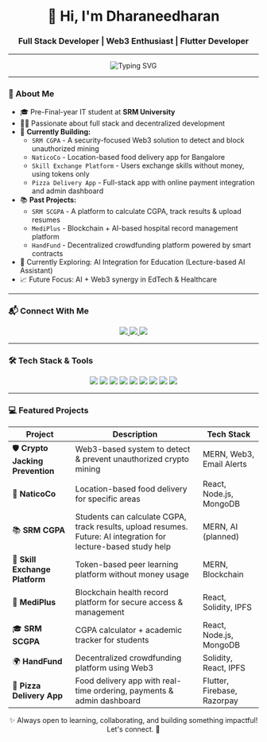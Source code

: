 <h1 align="center">👋 Hi, I'm Dharaneedharan</h1>
<h3 align="center">Full Stack Developer | Web3 Enthusiast | Flutter Developer</h3>

---

<div align="center">
  <img src="https://readme-typing-svg.herokuapp.com?font=Fira+Code&weight=600&size=22&pause=1000&color=00FFD1&center=true&vCenter=true&width=460&lines=MERN+%7C+Web3+%7C+Flutter+Dev;Building+Decentralized+Solutions;Turning+Ideas+Into+Reality!" alt="Typing SVG" />
</div>

---

### 🚀 About Me
- 🎓 Pre-Final-year IT student at **SRM University**
- 👨‍💻 Passionate about full stack and decentralized development
- 🔨 **Currently Building:**
  - `SRM CGPA` - A security-focused Web3 solution to detect and block unauthorized mining
  - `NaticoCo` - Location-based food delivery app for Bangalore
  - `Skill Exchange Platform` - Users exchange skills without money, using tokens only
  - `Pizza Delivery App` - Full-stack app with online payment integration and admin dashboard
- 📚 **Past Projects:**
  - `SRM SCGPA` - A platform to calculate CGPA, track results & upload resumes
  - `MediPlus` - Blockchain + AI-based hospital record management platform
  - `HandFund` - Decentralized crowdfunding platform powered by smart contracts
- 🌱 Currently Exploring: AI Integration for Education (Lecture-based AI Assistant)
- 📈 Future Focus: AI + Web3 synergy in EdTech & Healthcare

---

### 📬 Connect With Me
<p align="center">
  <a href="https://www.linkedin.com/in/dharaneedharan1825" target="_blank">
    <img src="https://img.shields.io/badge/LinkedIn-%230077B5.svg?style=for-the-badge&logo=linkedin&logoColor=white" />
  </a>
  <a href="https://www.instagram.com/___dharanee__/" target="_blank">
    <img src="https://img.shields.io/badge/Instagram-%23E4405F.svg?style=for-the-badge&logo=instagram&logoColor=white" />
  </a>
  <a href="https://leetcode.com/u/dharaneedharanchinnusamy/" target="_blank">
    <img src="https://img.shields.io/badge/LeetCode-%23FFA116.svg?style=for-the-badge&logo=leetcode&logoColor=white" />
  </a>
</p>

---

### 🛠️ Tech Stack & Tools
<p align="center">
  <img src="https://img.shields.io/badge/C++-00599C?style=for-the-badge&logo=c%2B%2B&logoColor=white" />
  <img src="https://img.shields.io/badge/Solidity-363636?style=for-the-badge&logo=solidity&logoColor=white" />
  <img src="https://img.shields.io/badge/JavaScript-F7DF1E?style=for-the-badge&logo=javascript&logoColor=black" />
  <img src="https://img.shields.io/badge/Node.js-339933?style=for-the-badge&logo=node.js&logoColor=white" />
  <img src="https://img.shields.io/badge/Express.js-000000?style=for-the-badge&logo=express&logoColor=white" />
  <img src="https://img.shields.io/badge/MongoDB-47A248?style=for-the-badge&logo=mongodb&logoColor=white" />
  <img src="https://img.shields.io/badge/Flutter-02569B?style=for-the-badge&logo=flutter&logoColor=white" />
  <img src="https://img.shields.io/badge/Web3.js-F16822?style=for-the-badge&logo=web3.js&logoColor=white" />
  <img src="https://img.shields.io/badge/Git-F05032?style=for-the-badge&logo=git&logoColor=white" />
</p>

---

### 💻 Featured Projects
| Project | Description | Tech Stack |
|--------|-------------|------------|
| 🛡️ **Crypto Jacking Prevention** | Web3-based system to detect & prevent unauthorized crypto mining | MERN, Web3, Email Alerts |
| 🍲 **NaticoCo** | Location-based food delivery for specific areas | React, Node.js, MongoDB |
| 📚 **SRM CGPA** | Students can calculate CGPA, track results, upload resumes. Future: AI integration for lecture-based study help | MERN, AI (planned) |
| 🔁 **Skill Exchange Platform** | Token-based peer learning platform without money usage | MERN, Blockchain |
| 🏥 **MediPlus** | Blockchain health record platform for secure access & management | React, Solidity, IPFS |
| 🎓 **SRM SCGPA** |  CGPA calculator + academic tracker for students | React, Node.js, MongoDB |
| 🌍 **HandFund** | Decentralized crowdfunding platform using Web3 | Solidity, React, IPFS |
| 🍕 **Pizza Delivery App** | Food delivery app with real-time ordering, payments & admin dashboard | Flutter, Firebase, Razorpay |


<p align="center">✨ Always open to learning, collaborating, and building something impactful! Let's connect. 🚀</p>
